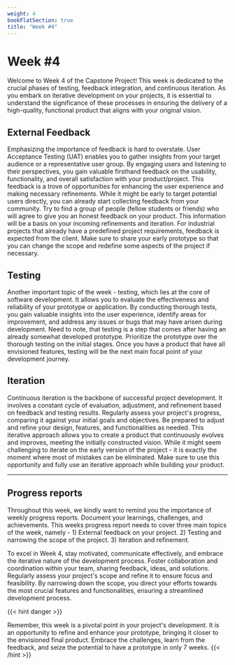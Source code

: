 ```yaml
---
weight: 4
bookFlatSection: true
title: "Week #4"
---
```


# **Week #4**

Welcome to Week 4 of the Capstone Project! This week is dedicated to the crucial phases of testing, feedback integration, and continuous iteration. As you embark on iterative development on your projects, it is essential to understand the significance of these processes in ensuring the delivery of a high-quality, functional product that aligns with your original vision.


## **External Feedback**
Emphasizing the importance of feedback is hard to overstate. User Acceptance Testing (UAT) enables you to gather insights from your target audience or a representative user group. By engaging users and listening to their perspectives, you gain valuable firsthand feedback on the usability, functionality, and overall satisfaction with your product/project. This feedback is a trove of opportunities for enhancing the user experience and making necessary refinements. While it might be early to target potential users directly, you can already start collecting feedback from your community. Try to find a group of people (fellow students or friends) who will agree to give you an honest feedback on your product. This information will be a basis on your incoming refinements and iteration. For industrial projects that already have a predefined project requirements, feedback is expected from the client. Make sure to share your early prototype so that you can change the scope and redefine some aspects of the project if necessary.

## **Testing**
Another important topic of the week - testing, which lies at the core of software development. It allows you to evaluate the effectiveness and reliability of your prototype or application. By conducting thorough tests, you gain valuable insights into the user experience, identify areas for improvement, and address any issues or bugs that may have arisen during development. Need to note, that testing is a step that comes after having an already somewhat developed prototype. Prioritize the prototype over the thorough testing on the initial stages. Once you have a product that have all envisioned features, testing will be the next main focal point of your development journey. 

## **Iteration**
Continuous iteration is the backbone of successful project development. It involves a constant cycle of evaluation, adjustment, and refinement based on feedback and testing results. Regularly assess your project's progress, comparing it against your initial goals and objectives. Be prepared to adjust and refine your design, features, and functionalities as needed. This iterative approach allows you to create a product that continuously evolves and improves, meeting the initially constructed vision. While it might seem challenging to iterate on the early version of the project - it is exactly the moment where most of mistakes can be eliminated. Make sure to use this opportunity and fully use an iterative approach while building your product. 

---
## **Progress reports**  
Throughout this week, we kindly want to remind you the importance of weekly progress reports. Document your learnings, challenges, and achievements. This weeks progress report needs to cover three main topics of the week, namely - 1) External feedback on your project. 2) Testing and narrowing the scope of the project. 3) Iteration and refinement.  

To excel in Week 4, stay motivated, communicate effectively, and embrace the iterative nature of the development process. Foster collaboration and coordination within your team, sharing feedback, ideas, and solutions. Regularly assess your project's scope and refine it to ensure focus and feasibility. By narrowing down the scope, you direct your efforts towards the most crucial features and functionalities, ensuring a streamlined development process.

{{< hint danger >}}
  
Remember, this week is a pivotal point in your project's development. It is an opportunity to refine and enhance your prototype, bringing it closer to the envisioned final product. Embrace the challenges, learn from the feedback, and seize the potential to have a prototype in only 7 weeks. 
{{< /hint >}}